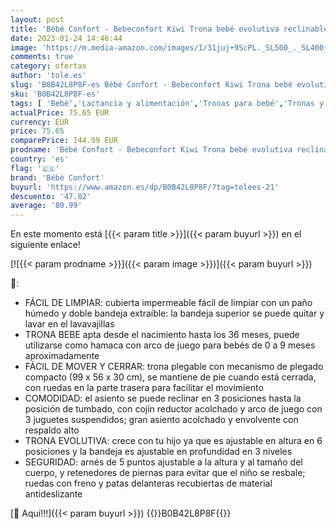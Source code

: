 ```yaml
---
layout: post
title: 'Bébé Confort - Bebeconfort Kiwi Trona bebé evolutiva reclinable 3 en 1 para bebés de 0 a 36 meses  con hamaca y arco de juego  gran asiento acolchado fácil de limpiar y bandeja extraíble  Warm Grey'
date: 2023-01-24 14:46:44
image: 'https://m.media-amazon.com/images/I/31juj+9ScPL._SL500_._SL400_.jpg'
comments: true
category: ofertas
author: 'tole.es'
slug: 'B0B42L8P8F-es Bébé Confort - Bebeconfort Kiwi Trona bebé evolutiva...'
sku: 'B0B42L8P8F-es'
tags: [ 'Bebé','Lactancia y alimentación','Tronas para bebé','Tronas y asientos','bebé','bebés','bébé','bébé confort','confort','trona','🇪🇸', ]
actualPrice: 75.65 EUR
currency: EUR
price: 75.65
comparePrice: 144.99 EUR
prodname: 'Bébé Confort - Bebeconfort Kiwi Trona bebé evolutiva reclinable 3 en 1 para bebés de 0 a 36 meses  con hamaca y arco de juego  gran asiento acolchado fácil de limpiar y bandeja extraíble  Warm Grey'
country: 'es'
flag: '🇪🇸'
brand: 'Bébé Confort'
buyurl: 'https://www.amazon.es/dp/B0B42L8P8F/?tag=tolees-21'
descuento: '47.82'
average: '80.99'
---
```


En este momento está [{{< param title >}}]({{< param buyurl >}}) en el siguiente enlace!

[![{{< param prodname >}}]({{< param image >}})]({{< param buyurl >}})

🔎:

- FÁCIL DE LIMPIAR: cubierta impermeable fácil de limpiar con un paño húmedo y doble bandeja extraíble: la bandeja superior se puede quitar y lavar en el lavavajillas
- TRONA BEBE apta desde el nacimiento hasta los 36 meses, puede utilizarse como hamaca con arco de juego para bebés de 0 a 9 meses aproximadamente
- FÁCIL DE MOVER Y CERRAR: trona plegable con mecanismo de plegado compacto (99 x 56 x 30 cm), se mantiene de pie cuando está cerrada, con ruedas en la parte trasera para facilitar el movimiento
- COMODIDAD: el asiento se puede reclinar en 3 posiciones hasta la posición de tumbado, con cojín reductor acolchado y arco de juego con 3 juguetes suspendidos; gran asiento acolchado y envolvente con respaldo alto
- TRONA EVOLUTIVA: crece con tu hijo ya que es ajustable en altura en 6 posiciones y la bandeja es ajustable en profundidad en 3 niveles
- SEGURIDAD: arnés de 5 puntos ajustable a la altura y al tamaño del cuerpo, y retenedores de piernas para evitar que el niño se resbale; ruedas con freno y patas delanteras recubiertas de material antideslizante

[🛒 Aquí!!!]({{< param buyurl >}})
{{<world>}}B0B42L8P8F{{</world>}}
